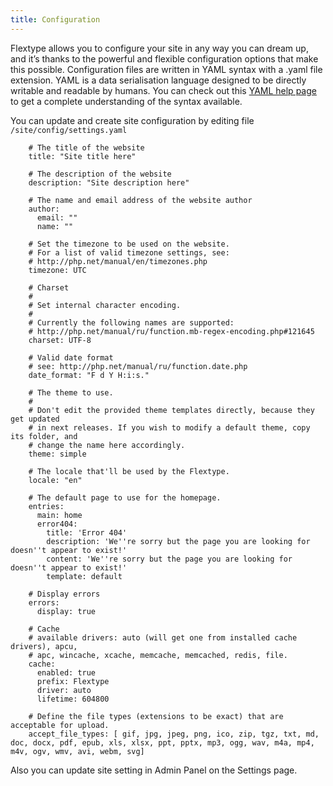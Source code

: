 ```yaml
---
title: Configuration
---
```

Flextype allows you to configure your site in any way you can dream up, and it’s thanks to the powerful and flexible configuration options that make this possible. Configuration files are written in YAML syntax with a .yaml file extension. YAML is a data serialisation language designed to be directly writable and readable by humans. You can check out this [YAML help page](https://learnxinyminutes.com/docs/yaml/) to get a complete understanding of the syntax available.

You can update and create site configuration by editing file `/site/config/settings.yaml`

```
    # The title of the website
    title: "Site title here"

    # The description of the website
    description: "Site description here"

    # The name and email address of the website author
    author:
      email: ""
      name: ""

    # Set the timezone to be used on the website.
    # For a list of valid timezone settings, see:
    # http://php.net/manual/en/timezones.php
    timezone: UTC

    # Charset
    #
    # Set internal character encoding.
    #
    # Currently the following names are supported:
    # http://php.net/manual/ru/function.mb-regex-encoding.php#121645
    charset: UTF-8

    # Valid date format
    # see: http://php.net/manual/ru/function.date.php
    date_format: "F d Y H:i:s."

    # The theme to use.
    #
    # Don't edit the provided theme templates directly, because they get updated
    # in next releases. If you wish to modify a default theme, copy its folder, and
    # change the name here accordingly.
    theme: simple

    # The locale that'll be used by the Flextype.
    locale: "en"

    # The default page to use for the homepage.
    entries:
      main: home
      error404:
        title: 'Error 404'
        description: 'We''re sorry but the page you are looking for doesn''t appear to exist!'
        content: 'We''re sorry but the page you are looking for doesn''t appear to exist!'
        template: default

    # Display errors
    errors:
      display: true

    # Cache
    # available drivers: auto (will get one from installed cache drivers), apcu,
    # apc, wincache, xcache, memcache, memcached, redis, file.
    cache:
      enabled: true
      prefix: Flextype
      driver: auto
      lifetime: 604800

    # Define the file types (extensions to be exact) that are acceptable for upload.
    accept_file_types: [ gif, jpg, jpeg, png, ico, zip, tgz, txt, md, doc, docx, pdf, epub, xls, xlsx, ppt, pptx, mp3, ogg, wav, m4a, mp4, m4v, ogv, wmv, avi, webm, svg]
```

Also you can update site setting in Admin Panel on the Settings page.
